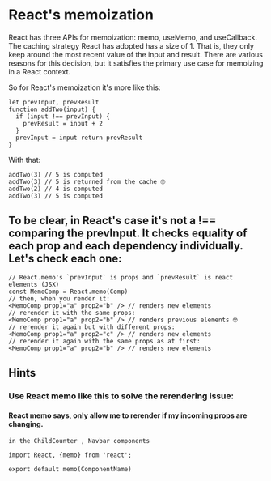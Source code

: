 # React's memoization

React has three APIs for memoization: memo, useMemo, and useCallback. The caching strategy React has adopted has a size of 1. That is, they only keep around the most recent value of the input and result. There are various reasons for this decision, but it satisfies the primary use case for memoizing in a React context.

So for React's memoization it's more like this:

```
let prevInput, prevResult
function addTwo(input) {
  if (input !== prevInput) {
    prevResult = input + 2
  }
  prevInput = input return prevResult
}
```

With that:

```
addTwo(3) // 5 is computed
addTwo(3) // 5 is returned from the cache 🤓
addTwo(2) // 4 is computed
addTwo(3) // 5 is computed
```

## To be clear, in React's case it's not a !== comparing the prevInput. It checks equality of each prop and each dependency individually. Let's check each one:

```
// React.memo's `prevInput` is props and `prevResult` is react elements (JSX)
const MemoComp = React.memo(Comp)
// then, when you render it:
<MemoComp prop1="a" prop2="b" /> // renders new elements
// rerender it with the same props:
<MemoComp prop1="a" prop2="b" /> // renders previous elements 🤓
// rerender it again but with different props:
<MemoComp prop1="a" prop2="c" /> // renders new elements
// rerender it again with the same props as at first:
<MemoComp prop1="a" prop2="b" /> // renders new elements
```

## Hints

### Use React memo like this to solve the rerendering issue:

#### React memo says, only allow me to rerender if my incoming props are changing.

```
in the ChildCounter , Navbar components

import React, {memo} from 'react';

export default memo(ComponentName)
```
